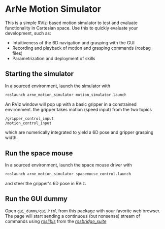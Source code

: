# ArNe Motion Simulator

This is a simple RViz-based motion simulator to test and evaluate functionality in Cartesian space.
Use this to quickly evaluate your development, such as:

- Intuitiveness of the 6D navigation and grasping with the GUI
- Recording and playback of motion and grasping commands (rosbag files)
- Parametrization and deployment of skills

## Starting the simulator
In a sourced environment, launch the simulator with
```bash
roslaunch arne_motion_simulator motion_simulator.launch
```
An RViz window will pop up with a basic gripper in a constrained environment.
the gripper takes motion (speed input) from the two topics

```bash
/gripper_control_input
/motion_control_input
```

which are numerically integrated to yield a 6D pose and gripper grasping width.

## Run the space mouse
In a sourced environment, launch the space mouse driver with
```bash
roslaunch arne_motion_simulator spacemouse_control.launch
```
and steer the gripper's 6D pose in RViz.

## Run the GUI dummy
Open ``gui_dummy/gui.html`` from this package with your favorite web browser.
The page will start sending a continuous (but nonsense) stream of commands
using [*roslibjs*][1] from the [*rosbridge_suite*][2]

[1]: https://github.com/RobotWebTools/roslibjs
[2]: https://github.com/RobotWebTools/rosbridge_suite

